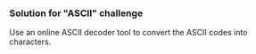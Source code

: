 ### Solution for "ASCII" challenge

Use an online ASCII decoder tool to convert the ASCII codes into characters.